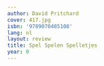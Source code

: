 ```yaml
---
author: David Pritchard
cover: 417.jpg
isbn: '9789070485108'
lang: nl
layout: review
title: Spel Spelen Spelletjes
year: 0
---
```


